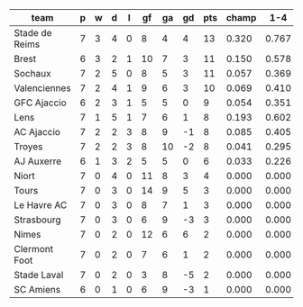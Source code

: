 |      team      | p | w | d | l | gf | ga | gd | pts | champ |  1-4  |  5-7  |  rlg  |
|----------------|---|---|---|---|----|----|----|-----|-------|-------|-------|-------|
| Stade de Reims | 7 | 3 | 4 | 0 |  8 |  4 |  4 |  13 | 0.320 | 0.767 | 0.188 | 0.000|
| Brest          | 6 | 3 | 2 | 1 | 10 |  7 |  3 |  11 | 0.150 | 0.578 | 0.302 | 0.000|
| Sochaux        | 7 | 2 | 5 | 0 |  8 |  5 |  3 |  11 | 0.057 | 0.369 | 0.402 | 0.000|
| Valenciennes   | 7 | 2 | 4 | 1 |  9 |  6 |  3 |  10 | 0.069 | 0.410 | 0.380 | 0.000|
| GFC Ajaccio    | 6 | 2 | 3 | 1 |  5 |  5 |  0 |   9 | 0.054 | 0.351 | 0.378 | 0.000|
| Lens           | 7 | 1 | 5 | 1 |  7 |  6 |  1 |   8 | 0.193 | 0.602 | 0.278 | 0.000|
| AC Ajaccio     | 7 | 2 | 2 | 3 |  8 |  9 | -1 |   8 | 0.085 | 0.405 | 0.348 | 0.000|
| Troyes         | 7 | 2 | 2 | 3 |  8 | 10 | -2 |   8 | 0.041 | 0.295 | 0.378 | 0.000|
| AJ Auxerre     | 6 | 1 | 3 | 2 |  5 |  5 |  0 |   6 | 0.033 | 0.226 | 0.347 | 0.000|
| Niort          | 7 | 0 | 4 | 0 | 11 |  8 |  3 |   4 | 0.000 | 0.000 | 0.000 | 0.000|
| Tours          | 7 | 0 | 3 | 0 | 14 |  9 |  5 |   3 | 0.000 | 0.000 | 0.000 | 0.000|
| Le Havre AC    | 7 | 0 | 3 | 0 |  8 |  7 |  1 |   3 | 0.000 | 0.000 | 0.000 | 0.000|
| Strasbourg     | 7 | 0 | 3 | 0 |  6 |  9 | -3 |   3 | 0.000 | 0.000 | 0.000 | 0.000|
| Nimes          | 7 | 0 | 2 | 0 | 12 |  6 |  6 |   2 | 0.000 | 0.000 | 0.000 | 0.000|
| Clermont Foot  | 7 | 0 | 2 | 0 |  7 |  6 |  1 |   2 | 0.000 | 0.000 | 0.000 | 0.000|
| Stade Laval    | 7 | 0 | 2 | 0 |  3 |  8 | -5 |   2 | 0.000 | 0.000 | 0.000 | 0.000|
| SC Amiens      | 6 | 0 | 1 | 0 |  6 |  9 | -3 |   1 | 0.000 | 0.000 | 0.000 | 0.000|
